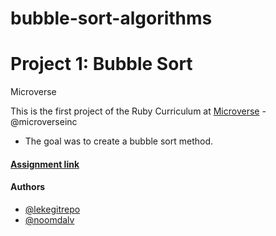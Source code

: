 # bubble-sort-algorithms

# Project 1: Bubble Sort
Microverse

This is the first project of the Ruby Curriculum at [Microverse](https://www.microverse.org/) - @microverseinc
* The goal was to create a bubble sort method.

#### [Assignment link](https://www.theodinproject.com/courses/ruby-programming/lessons/advanced-building-blocks)


#### Authors

* [@lekegitrepo](https://github.com/lekegitrepo)
* [@noomdalv](https://github.com/noomdalv/)